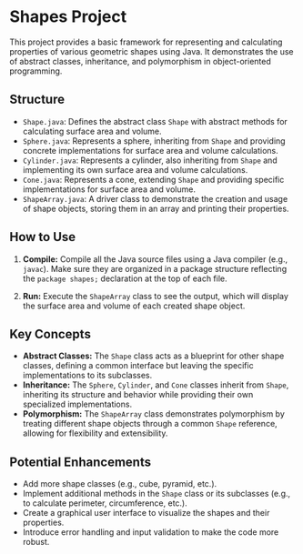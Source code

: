 # Shapes Project

This project provides a basic framework for representing and calculating properties of various geometric shapes using Java. It demonstrates the use of abstract classes, inheritance, and polymorphism in object-oriented programming.

## Structure

* `Shape.java`: Defines the abstract class `Shape` with abstract methods for calculating surface area and volume.
* `Sphere.java`: Represents a sphere, inheriting from `Shape` and providing concrete implementations for surface area and volume calculations.
* `Cylinder.java`: Represents a cylinder, also inheriting from `Shape` and implementing its own surface area and volume calculations.
* `Cone.java`: Represents a cone, extending `Shape` and providing specific implementations for surface area and volume.
* `ShapeArray.java`: A driver class to demonstrate the creation and usage of shape objects, storing them in an array and printing their properties.

## How to Use

1. **Compile:** Compile all the Java source files using a Java compiler (e.g., `javac`). Make sure they are organized in a package structure reflecting the `package shapes;` declaration at the top of each file.

2. **Run:** Execute the `ShapeArray` class to see the output, which will display the surface area and volume of each created shape object.

## Key Concepts

* **Abstract Classes:** The `Shape` class acts as a blueprint for other shape classes, defining a common interface but leaving the specific implementations to its subclasses.
* **Inheritance:** The `Sphere`, `Cylinder`, and `Cone` classes inherit from `Shape`, inheriting its structure and behavior while providing their own specialized implementations.
* **Polymorphism:** The `ShapeArray` class demonstrates polymorphism by treating different shape objects through a common `Shape` reference, allowing for flexibility and extensibility.

## Potential Enhancements

* Add more shape classes (e.g., cube, pyramid, etc.).
* Implement additional methods in the `Shape` class or its subclasses (e.g., to calculate perimeter, circumference, etc.).
* Create a graphical user interface to visualize the shapes and their properties.
* Introduce error handling and input validation to make the code more robust.


